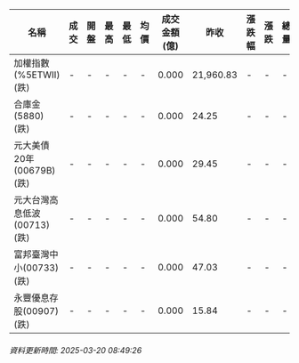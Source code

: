 | 名稱 | 成交 | 開盤 | 最高 | 最低 | 均價 | 成交金額(億) | 昨收 | 漲跌幅 | 漲跌 | 總量 | 昨量 | 振幅 |
| -------- | -------- | -------- | -------- |-------- | -------- | -------- |-------- |-------- |-------- | -------- | -------- |-------- |
|加權指數(%5ETWII) (跌)|-|-|-|-|-|0.000|21,960.83|-|-|-|-|0.00%|
|合庫金(5880) (跌)|-|-|-|-|-|0.000|24.25|-|-|-|-|0.00%|
|元大美債20年(00679B) (跌)|-|-|-|-|-|0.000|29.45|-|-|-|-|0.00%|
|元大台灣高息低波(00713) (跌)|-|-|-|-|-|0.000|54.80|-|-|-|-|0.00%|
|富邦臺灣中小(00733) (跌)|-|-|-|-|-|0.000|47.03|-|-|-|-|0.00%|
|永豐優息存股(00907) (跌)|-|-|-|-|-|0.000|15.84|-|-|-|-|0.00%|
###### 資料更新時間: 2025-03-20 08:49:26